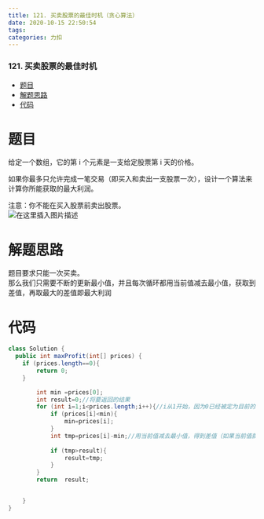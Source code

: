 ```yaml
---
title: 121. 买卖股票的最佳时机（贪心算法）
date: 2020-10-15 22:50:54
tags: 
categories: 力扣
---
```


<!--more-->

### 121\. 买卖股票的最佳时机

- [题目](#_2)
- [解题思路](#_9)
- [代码](#_13)

# 题目

给定一个数组，它的第 i 个元素是一支给定股票第 i 天的价格。

如果你最多只允许完成一笔交易（即买入和卖出一支股票一次），设计一个算法来计算你所能获取的最大利润。

注意：你不能在买入股票前卖出股票。  
![在这里插入图片描述](https://img-blog.csdnimg.cn/2020101522441444.png?x-oss-process=image/watermark,type_ZmFuZ3poZW5naGVpdGk,shadow_10,text_aHR0cHM6Ly9ibG9nLmNzZG4ubmV0L3FxXzIxMDQwNTU5,size_16,color_FFFFFF,t_70#pic_center)

# 解题思路

题目要求只能一次买卖。  
那么我们只需要不断的更新最小值，并且每次循环都用当前值减去最小值，获取到差值，再取最大的差值即最大利润

# 代码

```java
class Solution {
  public int maxProfit(int[] prices) {
    if (prices.length==0){
        return 0;
    }

        int min =prices[0];
        int result=0;//将要返回的结果
        for (int i=1;i<prices.length;i++){//i从1开始，因为0已经被定为目前的最小值了。
            if (prices[i]<min){
                min=prices[i];
            }
            int tmp=prices[i]-min;//用当前值减去最小值，得到差值（如果当前值就是最小值那么差值为0）
            
            if (tmp>result){
                result=tmp;
            }
        }
        return  result;


    }
}
```